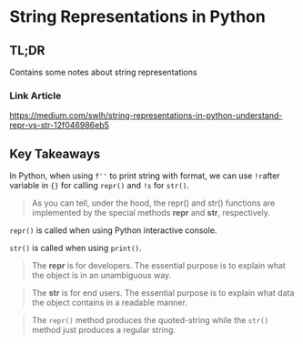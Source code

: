 # String Representations in Python

## TL;DR

Contains some notes about string representations

### Link Article

https://medium.com/swlh/string-representations-in-python-understand-repr-vs-str-12f046986eb5

## Key Takeaways

In Python, when using `f''` to print string with format, we can use `!r`after variable in `{}` for calling `repr()` and `!s` for `str()`.

> As you can tell, under the hood, the repr() and str() functions are implemented by the special methods __repr__ and __str__, respectively. 

`repr()` is called when using Python interactive console.

`str()` is called when using `print()`.

> The __repr__ is for developers. The essential purpose is to explain what the object is in an unambiguous way.

> The __str__ is for end users. The essential purpose is to explain what data the object contains in a readable manner.

> The `repr()` method produces the quoted-string while the `str()` method just produces a regular string.


